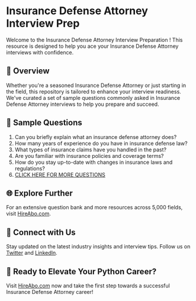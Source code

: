 # Insurance Defense Attorney Interview Prep

Welcome to the Insurance Defense Attorney Interview Preparation ! This resource is designed to help you ace your Insurance Defense Attorney interviews with confidence.

## 🚀 Overview

Whether you're a seasoned Insurance Defense Attorney or just starting in the field, this repository is tailored to enhance your interview readiness. We've curated a set of sample questions commonly asked in Insurance Defense Attorney interviews to help you prepare and succeed.

## 📝 Sample Questions

1. Can you briefly explain what an insurance defense attorney does?
2. How many years of experience do you have in insurance defense law?
3. What types of insurance claims have you handled in the past?
4. Are you familiar with insurance policies and coverage terms?
5. How do you stay up-to-date with changes in insurance laws and regulations?
6. [CLICK HERE FOR MORE QUESTIONS](https://hireabo.com/job/9_0_27/Insurance%20Defense%20Attorney)

## 🌐 Explore Further

For an extensive question bank and more resources across 5,000 fields, visit [HireAbo.com](https://www.hireabo.com).

## 📱 Connect with Us

Stay updated on the latest industry insights and interview tips. Follow us on [Twitter](https://twitter.com/hireabo) and [LinkedIn](https://www.linkedin.com/in/hire-abo-3609972a8/).

## 🚀 Ready to Elevate Your Python Career?

Visit [HireAbo.com](https://www.hireabo.com) now and take the first step towards a successful Insurance Defense Attorney career!